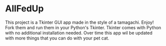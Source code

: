 # AllFedUp
This project is a Tkinter GUI app made in the style of a tamagachi. Enjoy!
Fork them and run them in your Python's Tkinter. Tkinter comes with Python with no additional installation needed. Over time this app wil be updated with more things that you can do with your pet cat. 
